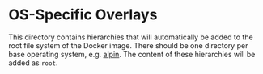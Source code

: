 # OS-Specific Overlays

This directory contains hierarchies that will automatically be added to the root
file system of the Docker image. There should be one directory per base
operating system, e.g. [alpin](./alpine/). The content of these hierarchies will
be added as `root`.
